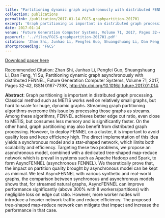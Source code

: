 ```yaml
---
title: "Partitioning dynamic graph asynchronously with distributed FENNEL"
collection: publications
permalink: /publication/2017-01-14-FGCS-graphpartition-201701
excerpt: 'Graph partitioning is important in distributed graph processing. Classical method such as METIS works well on relatively small graphs, but hard to scale for huge, dynamic graphs. Streaming graph partitioning algorithms overcome this issue by processing those graphs as streams. Among these algorithms, FENNEL achieves better edge cut ratio, even close to METIS, but consumes less memory and is significantly faster. On the other hand, graph partitioning may also benefit from distributed graph processing. However, to deploy FENNEL on a cluster, it is important to avoid quality loss and keep efficiency high. The direct implementation of this idea yields a synchronous model and a star-shaped network, which limits both scalability and efficiency. Targeting these two problems, we propose an asynchronous model, combined with a dedicated tree-shaped map-reduce network which is prevail in systems such as Apache Hadoop and Spark, to form AsyncFENNEL (asynchronous FENNEL). We theoretically prove that, the impact on partition quality brought by asynchronous model can be kept as minimal. We test AsyncFENNEL with various synthetic and real-world graphs, the comparison between synchronous and asynchronous models shows that, for streamed natural graphs, AsyncFENNEL can improve performance significantly (above 300% with 8 workers/partitions) with negligible loss on edge cut ratio. However, more worker nodes will introduce a heavier network traffic and reduce efficiency. The proposed tree-shaped map-reduce network can mitigate that impact and increase the performance in that case.'
date: 2017-01-14
venue: 'Future Generation Computer Systems, Volume 71, 2017, Pages 32-42, ISSN 0167-739X'
paperurl: '../files/FGCS-graphpartition-201701.pdf'
citation: 'Zhan Shi, Junhao Li, Pengfei Guo, Shuangshuang Li, Dan Feng, Yi Su, Partitioning dynamic graph asynchronously with distributed FENNEL, Future Generation Computer Systems, Volume 71, 2017, Pages 32-42, ISSN 0167-739X, http://dx.doi.org/10.1016/j.future.2017.01.014.'
shortproceeding: 'FGCS'
---
```


<a href='../files/FGCS-graphpartition-201701.pdf'>Download paper here</a>

Recommended Citation: 
Zhan Shi, Junhao Li, Pengfei Guo, Shuangshuang Li, Dan Feng, Yi Su, Partitioning dynamic graph asynchronously with distributed FENNEL, Future Generation Computer Systems, Volume 71, 2017, Pages 32-42, ISSN 0167-739X, http://dx.doi.org/10.1016/j.future.2017.01.014.

__Abstract__:
Graph partitioning is important in distributed graph processing. Classical method such as METIS works well on relatively small graphs, but hard to scale for huge, dynamic graphs. Streaming graph partitioning algorithms overcome this issue by processing those graphs as streams. Among these algorithms, FENNEL achieves better edge cut ratio, even close to METIS, but consumes less memory and is significantly faster. On the other hand, graph partitioning may also benefit from distributed graph processing. However, to deploy FENNEL on a cluster, it is important to avoid quality loss and keep efficiency high. The direct implementation of this idea yields a synchronous model and a star-shaped network, which limits both scalability and efficiency. Targeting these two problems, we propose an asynchronous model, combined with a dedicated tree-shaped map-reduce network which is prevail in systems such as Apache Hadoop and Spark, to form AsyncFENNEL (asynchronous FENNEL). We theoretically prove that, the impact on partition quality brought by asynchronous model can be kept as minimal. We test AsyncFENNEL with various synthetic and real-world graphs, the comparison between synchronous and asynchronous models shows that, for streamed natural graphs, AsyncFENNEL can improve performance significantly (above 300% with 8 workers/partitions) with negligible loss on edge cut ratio. However, more worker nodes will introduce a heavier network traffic and reduce efficiency. The proposed tree-shaped map-reduce network can mitigate that impact and increase the performance in that case.
